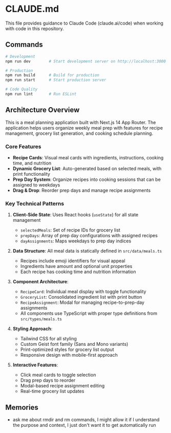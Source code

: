 # CLAUDE.md

This file provides guidance to Claude Code (claude.ai/code) when working with code in this repository.

## Commands

```bash
# Development
npm run dev        # Start development server on http://localhost:3000

# Production
npm run build      # Build for production
npm run start      # Start production server

# Code Quality
npm run lint       # Run ESLint
```

## Architecture Overview

This is a meal planning application built with Next.js 14 App Router. The application helps users organize weekly meal prep with features for recipe management, grocery list generation, and cooking schedule planning.

### Core Features
- **Recipe Cards**: Visual meal cards with ingredients, instructions, cooking time, and nutrition
- **Dynamic Grocery List**: Auto-generated based on selected meals, with print functionality
- **Prep Day System**: Organize recipes into cooking sessions that can be assigned to weekdays
- **Drag & Drop**: Reorder prep days and manage recipe assignments

### Key Technical Patterns

1. **Client-Side State**: Uses React hooks (`useState`) for all state management
   - `selectedMeals`: Set of recipe IDs for grocery list
   - `prepDays`: Array of prep day configurations with assigned recipes
   - `dayAssignments`: Maps weekdays to prep day indices

2. **Data Structure**: All meal data is statically defined in `src/data/meals.ts`
   - Recipes include emoji identifiers for visual appeal
   - Ingredients have amount and optional unit properties
   - Each recipe has cooking time and nutrition information

3. **Component Architecture**:
   - `RecipeCard`: Individual meal display with toggle functionality
   - `GroceryList`: Consolidated ingredient list with print button
   - `RecipeAssignment`: Modal for managing recipe-to-prep-day assignments
   - All components use TypeScript with proper type definitions from `src/types/meals.ts`

4. **Styling Approach**:
   - Tailwind CSS for all styling
   - Custom Geist font family (Sans and Mono variants)
   - Print-optimized styles for grocery list output
   - Responsive design with mobile-first approach

5. **Interactive Features**:
   - Click meal cards to toggle selection
   - Drag prep days to reorder
   - Modal-based recipe assignment editing
   - Real-time grocery list updates

## Memories

- ask me about rmdir and rm commands, I might allow it if I understand the purpose and context, I just don't want it to get automatically run 